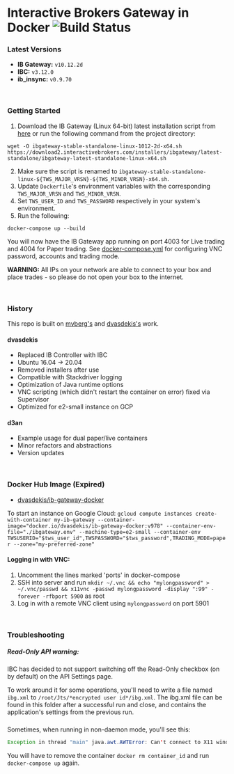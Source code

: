 # Interactive Brokers Gateway in Docker ![Build Status](https://github.com/dvasdekis/ib-gateway-docker-gcp/workflows/Test%20and%20Publish/badge.svg "Build Status")

### Latest Versions

* **IB Gateway:** `v10.12.2d`
* **IBC:** `v3.12.0`
* **ib_insync:** `v0.9.70`

<br/>

### Getting Started

1. Download the IB Gateway (Linux 64-bit) latest installation script from [here](https://download2.interactivebrokers.com/installers/ibgateway/latest-standalone/ibgateway-latest-standalone-linux-x64.sh) or run the following command from the project directory:
```commandline
wget -O ibgateway-stable-standalone-linux-1012-2d-x64.sh https://download2.interactivebrokers.com/installers/ibgateway/latest-standalone/ibgateway-latest-standalone-linux-x64.sh
```
2. Make sure the script is renamed to `ibgateway-stable-standalone-linux-${TWS_MAJOR_VRSN}-${TWS_MINOR_VRSN}-x64.sh`.
3. Update `Dockerfile`'s environment variables with the corresponding `TWS_MAJOR_VRSN` and `TWS_MINOR_VRSN`.
4. Set `TWS_USER_ID` and `TWS_PASSWORD` respectively in your system's environment.
5. Run the following:
```commandline
docker-compose up --build
```

You will now have the IB Gateway app running on port 4003 for Live trading and 4004 for Paper trading. See [docker-compose.yml](docker-compose.yml) for configuring VNC password, accounts and trading mode.

**WARNING:** All IPs on your network are able to connect to your box and place trades - so please do not open your box to the internet.

<br/>

### History

This repo is built on [mvberg's](https://github.com/mvberg/ib-gateway-docker) and [dvasdekis's](https://github.com/dvasdekis/ib-gateway-docker-gcp) work.

#### dvasdekis

* Replaced IB Controller with IBC
* Ubuntu 16.04 → 20.04
* Removed installers after use
* Compatible with Stackdriver logging
* Optimization of Java runtime options
* VNC scripting (which didn't restart the container on error) fixed via Supervisor
* Optimized for e2-small instance on GCP

#### d3an

* Example usage for dual paper/live containers
* Minor refactors and abstractions
* Version updates

<br/>

### Docker Hub Image (Expired)

* [dvasdekis/ib-gateway-docker](https://hub.docker.com/r/dvasdekis/ib-gateway-docker)

To start an instance on Google Cloud:
`gcloud compute instances create-with-container my-ib-gateway --container-image="docker.io/dvasdekis/ib-gateway-docker:v978" --container-env-file="./ibgateway.env" --machine-type=e2-small --container-env TWSUSERID="$tws_user_id",TWSPASSWORD="$tws_password",TRADING_MODE=paper --zone="my-preferred-zone"`

#### Logging in with VNC:

1. Uncomment the lines marked 'ports' in docker-compose
2. SSH into server and run `mkdir ~/.vnc && echo "mylongpassword" > ~/.vnc/passwd && x11vnc -passwd mylongpassword -display ":99" -forever -rfbport 5900` as root
3. Log in with a remote VNC client using `mylongpassword` on port 5901

<br/>

### Troubleshooting

##### Read-Only API warning:
IBC has decided to not support switching off the Read-Only checkbox (on by default) on the API Settings page.

To work around it for some operations, you'll need to write a file named `ibg.xml` to `/root/Jts/*encrypted user id*/ibg.xml`. The ibg.xml file can be found in this folder after a successful run and close, and contains the application's settings from the previous run.

##### 
Sometimes, when running in non-daemon mode, you'll see this:

```java
Exception in thread "main" java.awt.AWTError: Can't connect to X11 window server using ':0' as the value of the DISPLAY variable.
```

You will have to remove the container `docker rm container_id` and run `docker-compose up` again.
